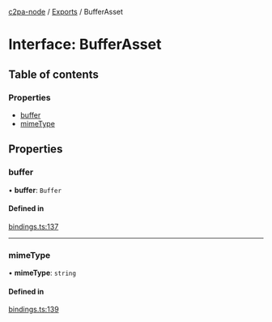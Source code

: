 [c2pa-node](../README.md) / [Exports](../modules.md) / BufferAsset

# Interface: BufferAsset

## Table of contents

### Properties

- [buffer](BufferAsset.md#buffer)
- [mimeType](BufferAsset.md#mimetype)

## Properties

### buffer

• **buffer**: `Buffer`

#### Defined in

[bindings.ts:137](https://github.com/contentauth/c2pa-node/blob/3684686/js-src/bindings.ts#L137)

___

### mimeType

• **mimeType**: `string`

#### Defined in

[bindings.ts:139](https://github.com/contentauth/c2pa-node/blob/3684686/js-src/bindings.ts#L139)
